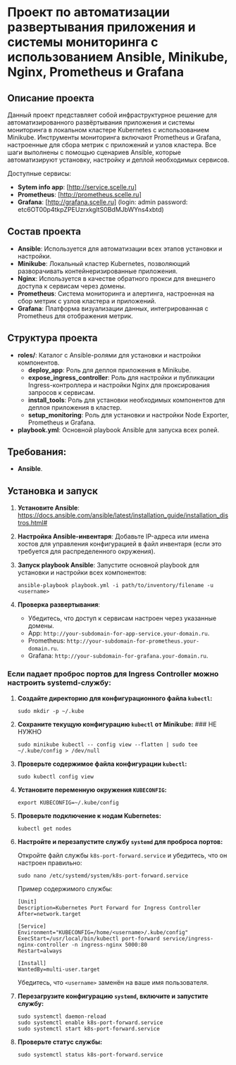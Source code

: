 # Проект по автоматизации развертывания приложения и системы мониторинга с использованием Ansible, Minikube, Nginx, Prometheus и Grafana

## Описание проекта

Данный проект представляет собой инфраструктурное решение для автоматизированного развёртывания приложения и системы мониторинга в локальном кластере Kubernetes с использованием Minikube. Инструменты мониторинга включают Prometheus и Grafana, настроенные для сбора метрик с приложений и узлов кластера. Все шаги выполнены с помощью сценариев Ansible, которые автоматизируют установку, настройку и деплой необходимых сервисов.

Доступные сервисы:

- **Sytem info app**: [http://service.scelle.ru]
- **Prometheus**: [http://prometheus.scelle.ru]
- **Grafana**: [http://grafana.scelle.ru] (login: admin password: etc6OT00p4tkpZPEUzrxkgltS0BdMJbWYns4xbtd)



## Состав проекта

- **Ansible**: Используется для автоматизации всех этапов установки и настройки.
- **Minikube**: Локальный кластер Kubernetes, позволяющий разворачивать контейнеризированные приложения.
- **Nginx**: Используется в качестве обратного прокси для внешнего доступа к сервисам через домены.
- **Prometheus**: Система мониторинга и алертинга, настроенная на сбор метрик с узлов кластера и приложений.
- **Grafana**: Платформа визуализации данных, интегрированная с Prometheus для отображения метрик.

## Структура проекта

- **roles/**: Каталог с Ansible-ролями для установки и настройки компонентов.
  - **deploy_app**: Роль для деплоя приложения в Minikube.
  - **expose_ingress_controller**: Роль для настройки и публикации Ingress-контроллера и настройки Nginx для проксирования запросов к сервисам.
  - **install_tools**: Роль для установки необходимых компонентов для деплоя приложения в кластер.
  - **setup_monitoring**: Роль для установки и настройки Node Exporter, Prometheus и Grafana.
- **playbook.yml**: Основной playbook Ansible для запуска всех ролей.

## Требования:

- **Ansible**.

## Установка и запуск

1. **Установите Ansible**:
    https://docs.ansible.com/ansible/latest/installation_guide/installation_distros.html#

2. **Настройка Ansible-инвентаря**:
    Добавьте IP-адреса или имена хостов для управления конфигурацией в файл инвентаря (если это требуется для распределенного окружения).

3. **Запуск playbook Ansible**:
    Запустите основной playbook для установки и настройки всех компонентов:

    ```ansible-playbook playbook.yml -i path/to/inventory/filename -u <username>```

4. **Проверка развертывания**:
    - Убедитесь, что доступ к сервисам настроен через указанные домены.
    - App: `http://your-subdomain-for-app-service.your-domain.ru`.
    - Prometheus: `http://your-subdomain-for-prometheus.your-domain.ru`.
    - Grafana: `http://your-subdomain-for-grafana.your-domain.ru`.



### Если падает проброс портов для Ingress Controller можно настроить systemd-службу:

1. **Создайте директорию для конфигурационного файла `kubectl`:**

    ```sudo mkdir -p ~/.kube```

2. **Сохраните текущую конфигурацию `kubectl` от Minikube:** ### НЕ НУЖНО

    ```sudo minikube kubectl -- config view --flatten | sudo tee ~/.kube/config > /dev/null```


3. **Проверьте содержимое файла конфигурации `kubectl`:**

    ```sudo kubectl config view```

4. **Установите переменную окружения `KUBECONFIG`:**

    ```export KUBECONFIG=~/.kube/config```

5. **Проверьте подключение к нодам Kubernetes:**

    ```kubectl get nodes```

6. **Настройте и перезапустите службу `systemd` для проброса портов:**

    Откройте файл службы `k8s-port-forward.service` и убедитесь, что он настроен правильно:

      ```sudo nano /etc/systemd/system/k8s-port-forward.service```

    Пример содержимого службы:

      ```
      [Unit]
      Description=Kubernetes Port Forward for Ingress Controller
      After=network.target
      
      [Service]
      Environment="KUBECONFIG=/home/<username>/.kube/config"
      ExecStart=/usr/local/bin/kubectl port-forward service/ingress-nginx-controller -n ingress-nginx 5000:80
      Restart=always
      
      [Install]
      WantedBy=multi-user.target
      ```

    Убедитесь, что `<username>` заменён на ваше имя пользователя.

7. **Перезагрузите конфигурацию `systemd`, включите и запустите службу:**

    ```
    sudo systemctl daemon-reload
    sudo systemctl enable k8s-port-forward.service
    sudo systemctl start k8s-port-forward.service
    ```

8. **Проверьте статус службы:**

    ```sudo systemctl status k8s-port-forward.service```
